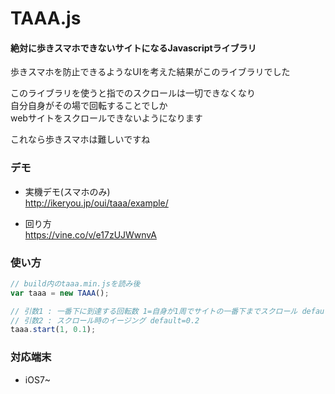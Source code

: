 TAAA.js
========

#### 絶対に歩きスマホできないサイトになるJavascriptライブラリ ####
歩きスマホを防止できるようなUIを考えた結果がこのライブラリでした

このライブラリを使うと指でのスクロールは一切できなくなり<br>
自分自身がその場で回転することでしか<br>
webサイトをスクロールできないようになります

これなら歩きスマホは難しいですね<br>


### デモ ###
* 実機デモ(スマホのみ)<br>
http://ikeryou.jp/oui/taaa/example/<br>

* 回り方<br>
https://vine.co/v/e17zUJWwnvA

### 使い方 ###
```javascript
// build内のtaaa.min.jsを読み後
var taaa = new TAAA();

// 引数1 : 一番下に到達する回転数 1=自身が1周でサイトの一番下までスクロール default=1
// 引数2 : スクロール時のイージング default=0.2
taaa.start(1, 0.1);
```
### 対応端末 ###
* iOS7~
